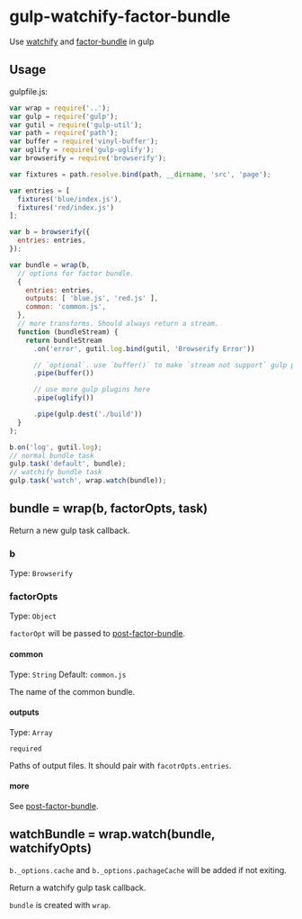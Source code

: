 # gulp-watchify-factor-bundle
Use [watchify](https://www.npmjs.com/package/watchify) and [factor-bundle](https://www.npmjs.com/package/factor-bundle) in gulp

## Usage

gulpfile.js:

```javascript
var wrap = require('..');
var gulp = require('gulp');
var gutil = require('gulp-util');
var path = require('path');
var buffer = require('vinyl-buffer');
var uglify = require('gulp-uglify');
var browserify = require('browserify');

var fixtures = path.resolve.bind(path, __dirname, 'src', 'page');

var entries = [
  fixtures('blue/index.js'),
  fixtures('red/index.js')
];

var b = browserify({
  entries: entries,
});

var bundle = wrap(b,
  // options for factor bundle.
  {
    entries: entries,
    outputs: [ 'blue.js', 'red.js' ],
    common: 'common.js',
  },
  // more transforms. Should always return a stream.
  function (bundleStream) {
    return bundleStream
      .on('error', gutil.log.bind(gutil, 'Browserify Error'))

      // `optional`. use `buffer()` to make `stream not support` gulp plugins work
      .pipe(buffer())

      // use more gulp plugins here
      .pipe(uglify())

      .pipe(gulp.dest('./build'))
  }
);

b.on('log', gutil.log);
// normal bundle task
gulp.task('default', bundle);
// watchify bundle task
gulp.task('watch', wrap.watch(bundle));

```

## bundle = wrap(b, factorOpts, task)

Return a new gulp task callback.

### b

Type: `Browserify`


### factorOpts

Type: `Object`

`factorOpt` will be passed to [post-factor-bundle](https://github.com/zoubin/post-factor-bundle).

#### common

Type: `String`
Default: `common.js`

The name of the common bundle.

#### outputs

Type: `Array`

`required`

Paths of output files.
It should pair with `facotrOpts.entries`.

#### more

See [post-factor-bundle](https://github.com/zoubin/post-factor-bundle).


## watchBundle = wrap.watch(bundle, watchifyOpts)

`b._options.cache` and `b._options.pachageCache` will be added if not exiting.

Return a watchify gulp task callback.

`bundle` is created with `wrap`.

